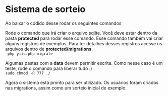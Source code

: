 # Sistema de sorteio

Ao baixar o códido desse rodar os seguintes comandos  

Rode o comando que irá criar o arquivo sqlite. Você deve estar dentro da pasta **protected** para rodar esse comando. Esse comando também vai criar alguns registros de exemplos. Para ter detalhes desses registros acesse os arquivos dentro de **protected/migrations**.   
<code>
php yiic.php migrate
</code>
  
Algumas pastas com a **data** devem permitir escrita. Como nesse caso é um teste, rode o comando para liberar tudo :)
<code>
sudo chmod -R 777 ./
</code>

  
Agora o sistema está pronto para ser utilizado. Os usuários foram criados nas migrations, assim como um sorteio inicial de exemplo.
